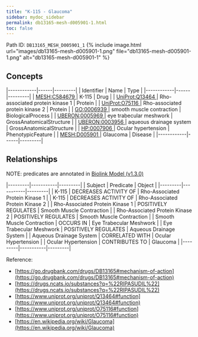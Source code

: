```yaml
---
title: "K-115 - Glaucoma"
sidebar: mydoc_sidebar
permalink: db13165-mesh-d005901-1.html
toc: false 
---
```



Path ID: `DB13165_MESH_D005901_1`
{% include image.html url="images/db13165-mesh-d005901-1.png" file="db13165-mesh-d005901-1.png" alt="db13165-mesh-d005901-1" %}

## Concepts

|------------|------|---------|
| Identifier | Name | Type    |
|------------|------|---------|
| <a href="https://identifiers.org/MESH:C584679">MESH:C584679 </a> | K-115 | Drug |
| <a href="https://identifiers.org/UniProt:Q13464">UniProt:Q13464 </a> | Rho-associated protein kinase 1 | Protein |
| <a href="https://identifiers.org/UniProt:O75116">UniProt:O75116 </a> | Rho-associated protein kinase 2 | Protein |
| <a href="https://identifiers.org/GO:0006939">GO:0006939 </a> | smooth muscle contraction | BiologicalProcess |
| <a href="https://identifiers.org/UBERON:0005969">UBERON:0005969 </a> | eye trabecular meshwork | GrossAnatomicalStructure |
| <a href="https://identifiers.org/UBERON:0003956">UBERON:0003956 </a> | aqueous drainage system | GrossAnatomicalStructure |
| <a href="https://identifiers.org/HP:0007906">HP:0007906 </a> | Ocular hypertension | PhenotypicFeature |
| <a href="https://identifiers.org/MESH:D005901">MESH:D005901 </a> | Glaucoma | Disease |
|------------|------|---------|

## Relationships


NOTE: predicates are annotated in <a href="https://github.com/biolink/biolink-model/releases/tag/v1.3.0">Biolink Model (v1.3.0)</a>

|---------|-----------|---------|
| Subject | Predicate | Object  |
|---------|-----------|---------|
| K-115 | DECREASES ACTIVITY OF | Rho-Associated Protein Kinase 1 |
| K-115 | DECREASES ACTIVITY OF | Rho-Associated Protein Kinase 2 |
| Rho-Associated Protein Kinase 1 | POSITIVELY REGULATES | Smooth Muscle Contraction |
| Rho-Associated Protein Kinase 2 | POSITIVELY REGULATES | Smooth Muscle Contraction |
| Smooth Muscle Contraction | OCCURS IN | Eye Trabecular Meshwork |
| Eye Trabecular Meshwork | POSITIVELY REGULATES | Aqueous Drainage System |
| Aqueous Drainage System | CORRELATED WITH | Ocular Hypertension |
| Ocular Hypertension | CONTRIBUTES TO | Glaucoma |
|---------|-----------|---------|

Reference: 
  - [https://go.drugbank.com/drugs/DB13165#mechanism-of-action](https://go.drugbank.com/drugs/DB13165#mechanism-of-action)
  - [https://drugs.ncats.io/substances?q=%22RIPASUDIL%22](https://drugs.ncats.io/substances?q=%22RIPASUDIL%22)
  - [https://www.uniprot.org/uniprot/Q13464#function](https://www.uniprot.org/uniprot/Q13464#function)
  - [https://www.uniprot.org/uniprot/O75116#function](https://www.uniprot.org/uniprot/O75116#function)
  - [https://en.wikipedia.org/wiki/Glaucoma](https://en.wikipedia.org/wiki/Glaucoma)
